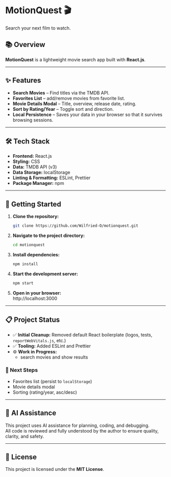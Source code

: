 # MotionQuest 🎬

Search your next film to watch.

## 📚 Overview

**MotionQuest** is a lightweight movie search app built with **React.js**.

---

## ✨ Features

- **Search Movies** – Find titles via the TMDB API.
- **Favorites List** – add/remove movies from favorite list.
- **Movie Details Modal** – Title, overview, release date, rating.
- **Sort by Rating/Year** – Toggle sort and direction.
- **Local Persistence** – Saves your data in your browser so that it survives browsing sessions.

---

## 🛠️ Tech Stack

- **Frontend:** React.js
- **Styling:** CSS
- **Data:** TMDB API (v3)
- **Data Storage:** localStorage
- **Linting & Formatting:** ESLint, Prettier
- **Package Manager:** npm

---

## 🚀 Getting Started

1. **Clone the repository:**

    ```bash
    git clone https://github.com/Wilfried-O/motionquest.git
    ```

2. **Navigate to the project directory:**

    ```bash
    cd motionquest
    ```

3. **Install dependencies:**

    ```bash
    npm install
    ```

4. **Start the development server:**

    ```bash
    npm start
    ```

5. **Open in your browser:**  
   http://localhost:3000

---

## 📋 Project Status

- ✅ **Initial Cleanup:** Removed default React boilerplate (logos, tests, `reportWebVitals.js`, etc.)
- ✅ **Tooling:** Added ESLint and Prettier
- ⚙️ **Work in Progress:**
    - search movies and show results

### 🧭 Next Steps

- Favorites list (persist to `localStorage`)
- Movie details modal
- Sorting (rating/year, asc/desc)

---

## 🤖 AI Assistance

This project uses AI assistance for planning, coding, and debugging.  
All code is reviewed and fully understood by the author to ensure quality, clarity, and safety.

---

## 📄 License

This project is licensed under the **MIT License**.
